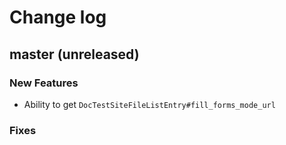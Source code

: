 # Change log

## master (unreleased)

### New Features

* Ability to get `DocTestSiteFileListEntry#fill_forms_mode_url`

### Fixes
